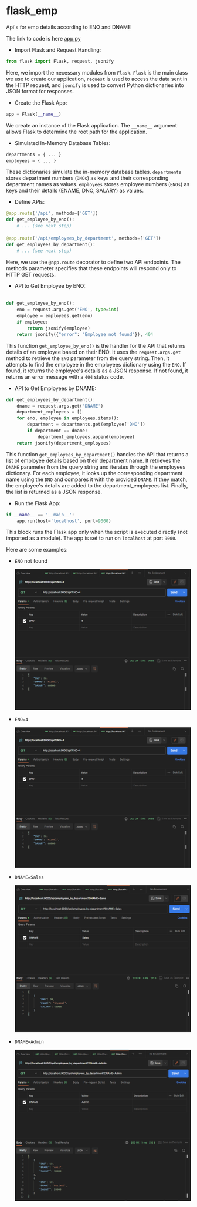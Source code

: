 # flask_emp

Api's for emp details according to ENO and DNAME

The link to code is here [app.py](./app.py)

- Import Flask and Request Handling:

```python
from flask import Flask, request, jsonify
```

Here, we import the necessary modules from `Flask`. `Flask` is the main class we use to create our application, `request` is used to access the data sent in the HTTP request, and `jsonify` is used to convert Python dictionaries into JSON format for responses.

- Create the Flask App:

```python
app = Flask(__name__)
```

We create an instance of the Flask application. The `__name__` argument allows Flask to determine the root path for the application.

- Simulated In-Memory Database Tables:

```python
departments = { ... }
employees = { ... }
```

These dictionaries simulate the in-memory database tables. `departments` stores department numbers (`DNOs`) as keys and their corresponding department names as values. `employees` stores employee numbers (`ENOs`) as keys and their details (ENAME, DNO, SALARY) as values.

- Define APIs:

```python
@app.route('/api', methods=['GET'])
def get_employee_by_eno():
    # ... (see next step)

@app.route('/api/employees_by_department', methods=['GET'])
def get_employees_by_department():
    # ... (see next step)
```

Here, we use the `@app.route` decorator to define two API endpoints. The methods parameter specifies that these endpoints will respond only to HTTP GET requests.

- API to Get Employee by ENO:

```python

def get_employee_by_eno():
    eno = request.args.get('ENO', type=int)
    employee = employees.get(eno)
    if employee:
        return jsonify(employee)
    return jsonify({"error": "Employee not found"}), 404
```

This function `get_employee_by_eno()` is the handler for the API that returns details of an employee based on their ENO. It uses the `request.args.get` method to retrieve the `ENO` parameter from the query string. Then, it attempts to find the employee in the employees dictionary using the `ENO`. If found, it returns the employee's details as a JSON response. If not found, it returns an error message with a `404` status code.

- API to Get Employees by DNAME:

```python
def get_employees_by_department():
    dname = request.args.get('DNAME')
    department_employees = []
    for eno, employee in employees.items():
        department = departments.get(employee['DNO'])
        if department == dname:
            department_employees.append(employee)
    return jsonify(department_employees)
```

This function `get_employees_by_department()` handles the API that returns a list of employee details based on their department name. It retrieves the `DNAME` parameter from the query string and iterates through the employees dictionary. For each employee, it looks up the corresponding department name using the `DNO` and compares it with the provided `DNAME`. If they match, the employee's details are added to the department_employees list. Finally, the list is returned as a JSON response.

- Run the Flask App:

```python
if __name__ == '__main__':
    app.run(host='localhost', port=9000)
```

This block runs the Flask app only when the script is executed directly (not imported as a module). The app is set to run on `localhost` at port `9000`.

Here are some examples:

- `ENO` not found

    <img src="./Images/ENO_found.png" />

- `ENO=4`

    <img src="./Images/ENO_found.png" />

- `DNAME=Sales`

    <img src="./Images/DNAME_Sales.png" />

- `DNAME=Admin`

    <img src="./Images/DNAME_admin.png" />
